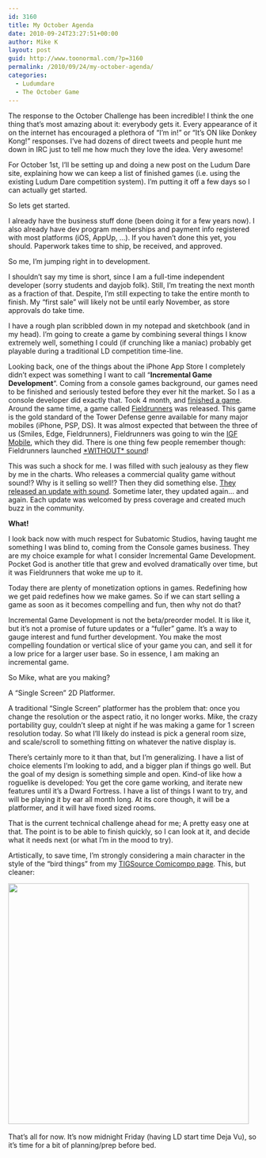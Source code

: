 ```yaml
---
id: 3160
title: My October Agenda
date: 2010-09-24T23:27:51+00:00
author: Mike K
layout: post
guid: http://www.toonormal.com/?p=3160
permalink: /2010/09/24/my-october-agenda/
categories:
  - Ludumdare
  - The October Game
---
```

The response to the October Challenge has been incredible! I think the one thing that&#8217;s most amazing about it: everybody gets it. Every appearance of it on the internet has encouraged a plethora of &#8220;I&#8217;m in!&#8221; or &#8220;It&#8217;s ON like Donkey Kong!&#8221; responses. I&#8217;ve had dozens of direct tweets and people hunt me down in IRC just to tell me how much they love the idea. Very awesome!

For October 1st, I&#8217;ll be setting up and doing a new post on the Ludum Dare site, explaining how we can keep a list of finished games (i.e. using the existing Ludum Dare competition system). I&#8217;m putting it off a few days so I can actually get started.

So lets get started.

I already have the business stuff done (been doing it for a few years now). I also already have dev program memberships and payment info registered with most platforms (iOS, AppUp, &#8230;). If you haven&#8217;t done this yet, you should. Paperwork takes time to ship, be received, and approved.

So me, I&#8217;m jumping right in to development.

I shouldn&#8217;t say my time is short, since I am a full-time independent developer (sorry students and dayjob folk). Still, I&#8217;m treating the next month as a fraction of that. Despite, I&#8217;m still expecting to take the entire month to finish. My &#8220;first sale&#8221; will likely not be until early November, as store approvals do take time.

I have a rough plan scribbled down in my notepad and sketchbook (and in my head). I&#8217;m going to create a game by combining several things I know extremely well, something I could (if crunching like a maniac) probably get playable during a traditional LD competition time-line.

Looking back, one of the things about the iPhone App Store I completely didn&#8217;t expect was something I want to call &#8220;**Incremental Game Development**&#8220;. Coming from a console games background, our games need to be finished and seriously tested before they ever hit the market. So I as a console developer did exactly that. Took 4 month, and [finished a game](http://www.smiles-game.com). Around the same time, a game called [Fieldrunners](http://fieldrunners.com) was released. This game is the gold standard of the Tower Defense genre available for many major mobiles (iPhone, PSP, DS). It was almost expected that between the three of us (Smiles, Edge, Fieldrunners), Fieldrunners was going to win the [IGF Mobile](http://www.igfmobile.com/finalists2009.html), which they did. There is one thing few people remember though: Fieldrunners launched [\*WITHOUT\* sound](http://toucharcade.com/2008/11/19/fieldrunners-11-now-available-with-sound/)! 

This was such a shock for me. I was filled with such jealousy as they flew by me in the charts. Who releases a commercial quality game without sound!? Why is it selling so well!? Then they did something else. [They released an update with sound](http://toucharcade.com/2008/11/19/fieldrunners-11-now-available-with-sound/). Sometime later, they updated again&#8230; and again. Each update was welcomed by press coverage and created much buzz in the community.

**What!**

I look back now with much respect for Subatomic Studios, having taught me something I was blind to, coming from the Console games business. They are my choice example for what I consider Incremental Game Development. Pocket God is another title that grew and evolved dramatically over time, but it was Fieldrunners that woke me up to it.

Today there are plenty of monetization options in games. Redefining how we get paid redefines how we make games. So if we can start selling a game as soon as it becomes compelling and fun, then why not do that?

Incremental Game Development is not the beta/preorder model. It is like it, but it&#8217;s not a promise of future updates or a &#8220;fuller&#8221; game. It&#8217;s a way to gauge interest and fund further development. You make the most compelling foundation or vertical slice of your game you can, and sell it for a low price for a larger user base. So in essence, I am making an incremental game.

So Mike, what are you making?

A &#8220;Single Screen&#8221; 2D Platformer.

A traditional &#8220;Single Screen&#8221; platformer has the problem that: once you change the resolution or the aspect ratio, it no longer works. Mike, the crazy portability guy, couldn&#8217;t sleep at night if he was making a game for 1 screen resolution today. So what I&#8217;ll likely do instead is pick a general room size, and scale/scroll to something fitting on whatever the native display is.

There&#8217;s certainly more to it than that, but I&#8217;m generalizing. I have a list of choice elements I&#8217;m looking to add, and a bigger plan if things go well. But the goal of my design is something simple and open. Kind-of like how a roguelike is developed: You get the core game working, and iterate new features until it&#8217;s a Dward Fortress. I have a list of things I want to try, and will be playing it by ear all month long. At its core though, it will be a platformer, and it will have fixed sized rooms.

That is the current technical challenge ahead for me; A pretty easy one at that. The point is to be able to finish quickly, so I can look at it, and decide what it needs next (or what I&#8217;m in the mood to try).

Artistically, to save time, I&#8217;m strongly considering a main character in the style of the &#8220;bird things&#8221; from my [TIGSource Comicompo page](http://kpulv.com/comicompo3/). This, but cleaner:

[<img src="/wp-content/uploads/2010/09/ComicCollage01sm.png" alt="" title="ComicCollage01sm" width="486" height="486" class="aligncenter size-full wp-image-3161" srcset="/wp-content/uploads/2010/09/ComicCollage01sm.png 486w, /wp-content/uploads/2010/09/ComicCollage01sm-150x150.png 150w, /wp-content/uploads/2010/09/ComicCollage01sm-450x450.png 450w" sizes="(max-width: 486px) 100vw, 486px" />](/wp-content/uploads/2010/09/ComicCollage01sm.png)

That&#8217;s all for now. It&#8217;s now midnight Friday (having LD start time Deja Vu), so it&#8217;s time for a bit of planning/prep before bed.